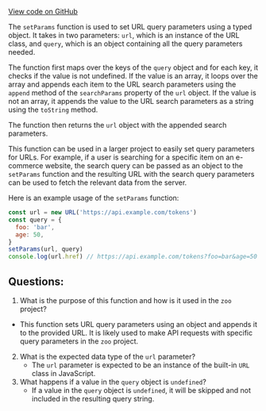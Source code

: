 [View code on GitHub](zoo-labs/zoo/blob/master/sdk/src/utils/params.ts)

The `setParams` function is used to set URL query parameters using a typed object. It takes in two parameters: `url`, which is an instance of the URL class, and `query`, which is an object containing all the query parameters needed. 

The function first maps over the keys of the `query` object and for each key, it checks if the value is not undefined. If the value is an array, it loops over the array and appends each item to the URL search parameters using the `append` method of the `searchParams` property of the `url` object. If the value is not an array, it appends the value to the URL search parameters as a string using the `toString` method. 

The function then returns the `url` object with the appended search parameters. 

This function can be used in a larger project to easily set query parameters for URLs. For example, if a user is searching for a specific item on an e-commerce website, the search query can be passed as an object to the `setParams` function and the resulting URL with the search query parameters can be used to fetch the relevant data from the server. 

Here is an example usage of the `setParams` function:

```js
const url = new URL('https://api.example.com/tokens')
const query = {
  foo: 'bar',
  age: 50,
}
setParams(url, query)
console.log(url.href) // https://api.example.com/tokens?foo=bar&age=50
```
## Questions: 
 1. What is the purpose of this function and how is it used in the `zoo` project?
   - This function sets URL query parameters using an object and appends it to the provided URL. It is likely used to make API requests with specific query parameters in the `zoo` project.
2. What is the expected data type of the `url` parameter?
   - The `url` parameter is expected to be an instance of the built-in `URL` class in JavaScript.
3. What happens if a value in the `query` object is `undefined`?
   - If a value in the `query` object is `undefined`, it will be skipped and not included in the resulting query string.